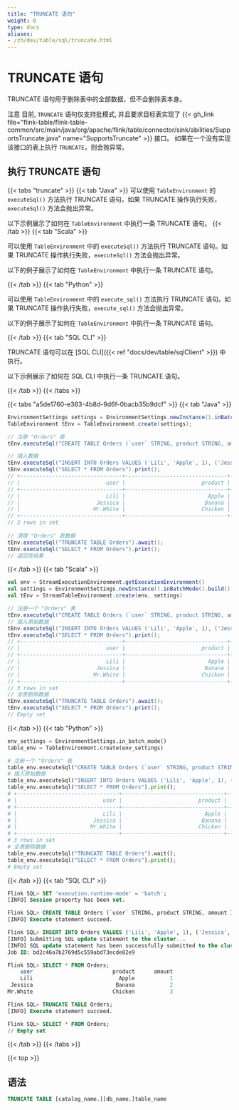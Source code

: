 ```yaml
---
title: "TRUNCATE 语句"
weight: 8
type: docs
aliases:
- /zh/dev/table/sql/truncate.html
---
```

<!--
Licensed to the Apache Software Foundation (ASF) under one
or more contributor license agreements.  See the NOTICE file
distributed with this work for additional information
regarding copyright ownership.  The ASF licenses this file
to you under the Apache License, Version 2.0 (the
"License"); you may not use this file except in compliance
with the License.  You may obtain a copy of the License at

  http://www.apache.org/licenses/LICENSE-2.0

Unless required by applicable law or agreed to in writing,
software distributed under the License is distributed on an
"AS IS" BASIS, WITHOUT WARRANTIES OR CONDITIONS OF ANY
KIND, either express or implied.  See the License for the
specific language governing permissions and limitations
under the License.
-->

<a name="truncate-statements"></a>

# TRUNCATE 语句

TRUNCATE 语句用于删除表中的全部数据，但不会删除表本身。

<span class="label label-danger">注意</span> 目前, `TRUNCATE` 语句仅支持批模式, 并且要求目标表实现了 {{< gh_link file="flink-table/flink-table-common/src/main/java/org/apache/flink/table/connector/sink/abilities/SupportsTruncate.java" name="SupportsTruncate" >}} 接口。
如果在一个没有实现该接口的表上执行 `TRUNCATE`，则会抛异常。

<a name="run-a-truncate-statement"></a>

## 执行 TRUNCATE 语句

{{< tabs "truncate" >}}
{{< tab "Java" >}}
可以使用 `TableEnvironment` 的 `executeSql()` 方法执行 TRUNCATE 语句。如果 TRUNCATE 操作执行失败，`executeSql()` 方法会抛出异常。

以下示例展示了如何在 `TableEnvironment` 中执行一条 TRUNCATE 语句。
{{< /tab >}}
{{< tab "Scala" >}}

可以使用 `TableEnvironment` 中的 `executeSql()` 方法执行 TRUNCATE 语句。如果 TRUNCATE 操作执行失败，`executeSql()` 方法会抛出异常。

以下的例子展示了如何在 `TableEnvironment` 中执行一条 TRUNCATE 语句。

{{< /tab >}}
{{< tab "Python" >}}

可以使用 `TableEnvironment` 中的 `execute_sql()` 方法执行 TRUNCATE 语句。如果 TRUNCATE 操作执行失败，`execute_sql()` 方法会抛出异常。

以下的例子展示了如何在 `TableEnvironment` 中执行一条 TRUNCATE 语句。

{{< /tab >}}
{{< tab "SQL CLI" >}}

TRUNCATE 语句可以在 [SQL CLI]({{< ref "docs/dev/table/sqlClient" >}}) 中执行。

以下示例展示了如何在 SQL CLI 中执行一条 TRUNCATE 语句。

{{< /tab >}}
{{< /tabs >}}

{{< tabs "a5de1760-e363-4b8d-9d6f-0bacb35b9dcf" >}}
{{< tab "Java" >}}
```java
EnvironmentSettings settings = EnvironmentSettings.newInstance().inBatchMode().build();
TableEnvironment tEnv = TableEnvironment.create(settings);

// 注册 "Orders" 表
tEnv.executeSql("CREATE TABLE Orders (`user` STRING, product STRING, amount INT) WITH (...)");

// 插入数据
tEnv.executeSql("INSERT INTO Orders VALUES ('Lili', 'Apple', 1), ('Jessica', 'Banana', 2), ('Mr.White', 'Chicken', 3)").await();
tEnv.executeSql("SELECT * FROM Orders").print();
// +--------------------------------+--------------------------------+-------------+
// |                           user |                        product |      amount |
// +--------------------------------+--------------------------------+-------------+
// |                           Lili |                          Apple |           1 |
// |                        Jessica |                         Banana |           2 |
// |                       Mr.White |                        Chicken |           3 |
// +--------------------------------+--------------------------------+-------------+
// 3 rows in set
        
// 清理 "Orders" 表数据
tEnv.executeSql("TRUNCATE TABLE Orders").await();
tEnv.executeSql("SELECT * FROM Orders").print();
// 返回空结果
```
{{< /tab >}}
{{< tab "Scala" >}}
```scala
val env = StreamExecutionEnvironment.getExecutionEnvironment()
val settings = EnvironmentSettings.newInstance().inBatchMode().build()
val tEnv = StreamTableEnvironment.create(env, settings)

// 注册一个 "Orders" 表
tEnv.executeSql("CREATE TABLE Orders (`user` STRING, product STRING, amount INT) WITH (...)");
// 插入原始数据
tEnv.executeSql("INSERT INTO Orders VALUES ('Lili', 'Apple', 1), ('Jessica', 'Banana', 2), ('Mr.White', 'Chicken', 3)").await();
tEnv.executeSql("SELECT * FROM Orders").print();
// +--------------------------------+--------------------------------+-------------+
// |                           user |                        product |      amount |
// +--------------------------------+--------------------------------+-------------+
// |                           Lili |                          Apple |           1 |
// |                        Jessica |                         Banana |           2 |
// |                       Mr.White |                        Chicken |           3 |
// +--------------------------------+--------------------------------+-------------+
// 3 rows in set
// 全表删除数据
tEnv.executeSql("TRUNCATE TABLE Orders").await();
tEnv.executeSql("SELECT * FROM Orders").print();
// Empty set
```
{{< /tab >}}
{{< tab "Python" >}}
```python
env_settings = EnvironmentSettings.in_batch_mode()
table_env = TableEnvironment.create(env_settings)

# 注册一个 "Orders" 表
table_env.executeSql("CREATE TABLE Orders (`user` STRING, product STRING, amount INT) WITH (...)");
# 插入原始数据
table_env.executeSql("INSERT INTO Orders VALUES ('Lili', 'Apple', 1), ('Jessica', 'Banana', 2), ('Mr.White', 'Chicken', 3)").wait();
table_env.executeSql("SELECT * FROM Orders").print();
# +--------------------------------+--------------------------------+-------------+
# |                           user |                        product |      amount |
# +--------------------------------+--------------------------------+-------------+
# |                           Lili |                          Apple |           1 |
# |                        Jessica |                         Banana |           2 |
# |                       Mr.White |                        Chicken |           3 |
# +--------------------------------+--------------------------------+-------------+
# 3 rows in set
# 全表删除数据
table_env.executeSql("TRUNCATE TABLE Orders").wait();
table_env.executeSql("SELECT * FROM Orders").print();
# Empty set
```
{{< /tab >}}
{{< tab "SQL CLI" >}}
```sql
Flink SQL> SET 'execution.runtime-mode' = 'batch';
[INFO] Session property has been set.

Flink SQL> CREATE TABLE Orders (`user` STRING, product STRING, amount INT) with (...);
[INFO] Execute statement succeed.

Flink SQL> INSERT INTO Orders VALUES ('Lili', 'Apple', 1), ('Jessica', 'Banana', 1), ('Mr.White', 'Chicken', 3);
[INFO] Submitting SQL update statement to the cluster...
[INFO] SQL update statement has been successfully submitted to the cluster:
Job ID: bd2c46a7b2769d5c559abd73ecde82e9

Flink SQL> SELECT * FROM Orders;
    user                         product      amount
    Lili                           Apple           1
 Jessica                          Banana           2
Mr.White                         Chicken           3

Flink SQL> TRUNCATE TABLE Orders;
[INFO] Execute statement succeed.

Flink SQL> SELECT * FROM Orders;
// Empty set
```
{{< /tab >}}
{{< /tabs >}}

{{< top >}}

<a name="syntax"></a>

## 语法

```sql
TRUNCATE TABLE [catalog_name.][db_name.]table_name
```

